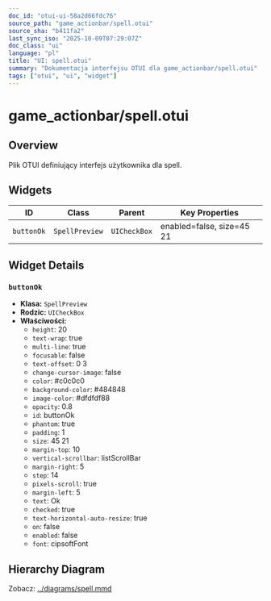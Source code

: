 ```yaml
---
doc_id: "otui-ui-58a2d66fdc76"
source_path: "game_actionbar/spell.otui"
source_sha: "b411fa2"
last_sync_iso: "2025-10-09T07:29:07Z"
doc_class: "ui"
language: "pl"
title: "UI: spell.otui"
summary: "Dokumentacja interfejsu OTUI dla game_actionbar/spell.otui"
tags: ["otui", "ui", "widget"]
---
```


# game_actionbar/spell.otui

## Overview

Plik OTUI definiujący interfejs użytkownika dla spell.

## Widgets

| ID | Class | Parent | Key Properties |
|----|-------|--------|----------------|
| `buttonOk` | `SpellPreview` | `UICheckBox` | enabled=false, size=45 21 |

## Widget Details

### `buttonOk`

- **Klasa:** `SpellPreview`
- **Rodzic:** `UICheckBox`
- **Właściwości:**
  - `height`: 20
  - `text-wrap`: true
  - `multi-line`: true
  - `focusable`: false
  - `text-offset`: 0 3
  - `change-cursor-image`: false
  - `color`: #c0c0c0
  - `background-color`: #484848
  - `image-color`: #dfdfdf88
  - `opacity`: 0.8
  - `id`: buttonOk
  - `phantom`: true
  - `padding`: 1
  - `size`: 45 21
  - `margin-top`: 10
  - `vertical-scrollbar`: listScrollBar
  - `margin-right`: 5
  - `step`: 14
  - `pixels-scroll`: true
  - `margin-left`: 5
  - `text`: Ok
  - `checked`: true
  - `text-horizontal-auto-resize`: true
  - `on`: false
  - `enabled`: false
  - `font`: cipsoftFont

## Hierarchy Diagram

Zobacz: [../diagrams/spell.mmd](../diagrams/spell.mmd)
